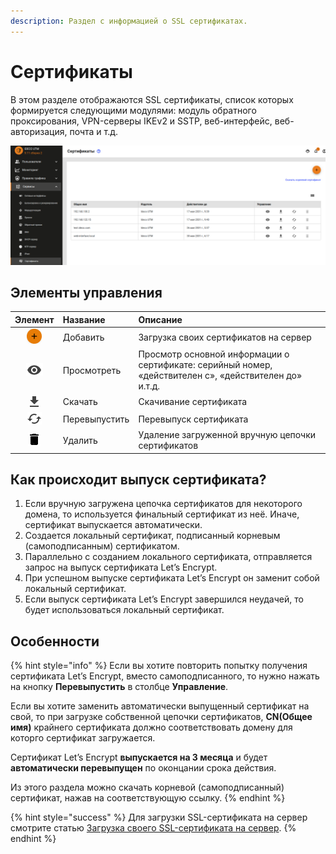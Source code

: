 ```yaml
---
description: Раздел с информацией о SSL сертификатах.
---
```


# Сертификаты

В этом разделе отображаются SSL сертификаты, список которых формируется следующими модулями: модуль обратного проксирования, VPN-серверы IKEv2 и SSTP, веб-интерфейс, веб-авторизация, почта и т.д.

![](../../../.gitbook/assets/cert9-11.png)

## Элементы управления

| Элемент | Название | Описание |
| :---: | :--- | :--- |
|  ![](../../../.gitbook/assets/ok_with_icon%20%283%29%20%283%29%20%283%29%20%286%29%20%286%29%20%285%29.png)  | Добавить | Загрузка своих сертификатов на сервер |
| ![](../../../.gitbook/assets/eye-icon%20%282%29%20%282%29%20%282%29%20%282%29%20%282%29%20%281%29.png)  | Просмотреть | Просмотр основной информации о сертификате: серийный номер, «действителен с», «действителен до» и.т.д. |
| ![](../../../.gitbook/assets/download_icon.png)  | Скачать | Скачивание сертификата |
| ![](../../../.gitbook/assets/re-release_icon.png)  | Перевыпустить | Перевыпуск сертификата |
| ![](../../../.gitbook/assets/delete_icon.png)  | Удалить | Удаление загруженной вручную цепочки сертификатов |

## Как происходит выпуск сертификата?

1. Если вручную загружена цепочка сертификатов для некоторого домена, то используется финальный сертификат из неё. Иначе, сертификат выпускается автоматически.
2. Создается локальный сертификат, подписанный корневым \(самоподписанным\) сертификатом.
3. Параллельно с созданием локального сертификата, отправляется запрос на выпуск сертификата Let’s Encrypt.
4. При успешном выпуске сертификата Let’s Encrypt он заменит собой локальный сертификат.
5. Если выпуск сертификата Let’s Encrypt завершился неудачей, то будет использоваться локальный сертификат.

## Особенности

{% hint style="info" %}
Если вы хотите повторить попытку получения сертификата Let’s Encrypt, вместо самоподписанного, то нужно нажать на кнопку **Перевыпустить** в столбце **Управление**.

Если вы хотите заменить автоматически выпущенный сертификат на свой, то при загрузке собственной цепочки сертификатов, **CN\(Общее имя\)** крайнего сертификата должно соответствовать домену для которго сертификат загружается. 

Сертификат Let’s Encrypt **выпускается на 3 месяца** и будет **автоматически перевыпущен** по оконцании срока действия. 

Из этого раздела можно скачать корневой \(самоподписанный\) сертификат, нажав на соответствующую ссылку. 
{% endhint %}

{% hint style="success" %}
Для загрузки SSL-сертификата на сервер смотрите статью  [Загрузка своего SSL-сертификата на сервер](upload-ssl-certificate-to-server.md).
{% endhint %}

